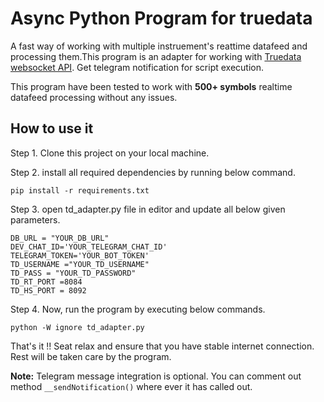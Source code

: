 # Async Python Program for truedata
A fast way of working with multiple instruement's reattime datafeed and processing them.This program is an adapter for working with [Truedata websocket API](https://www.truedata.in/api). Get telegram notification for script execution.

This program have been tested to work with **500+ symbols** realtime datafeed processing without any issues.


## How to use it
Step 1. Clone this project on your local machine.

Step 2. install all required dependencies by running below command.
```
pip install -r requirements.txt
```

Step 3. open td_adapter.py file in editor and update all below given parameters.
```
DB_URL = "YOUR_DB_URL"
DEV_CHAT_ID='YOUR_TELEGRAM_CHAT_ID'
TELEGRAM_TOKEN='YOUR_BOT_TOKEN'
TD_USERNAME ="YOUR_TD_USERNAME"
TD_PASS = "YOUR_TD_PASSWORD"
TD_RT_PORT =8084
TD_HS_PORT = 8092
```
Step 4. Now, run the program by executing below commands.
```
python -W ignore td_adapter.py
```
That's it !! Seat relax and ensure that you have stable internet connection. Rest will be taken care by the program.

**Note:** Telegram message integration is optional. You can comment out method ```__sendNotification()``` where ever it has called out.
